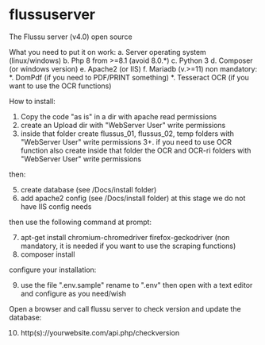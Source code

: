 # flussuserver
The Flussu server (v4.0) open source

What you need to put it on work:
  a. Server operating system (linux/windows)
     b. Php 8 from >=8.1 (avoid 8.0.*)
     c. Python 3
     d. Composer (or windows version)
     e. Apache2  (or IIS)
     f. Mariadb (v.>=11)
   non mandatory:
     *. DomPdf (if you need to PDF/PRINT something)
     *. Tesseract OCR (if you want to use the OCR functions)

How to install:
1. Copy the code "as is" in a dir with apache read permissions
2. create an Upload dir with "WebServer User" write permissions
3. inside that folder create flussus_01, flussus_02, temp folders 
    with "WebServer User" write permissions
3+. if you need to use OCR function also create inside that folder
    the OCR and OCR-ri folders with "WebServer User" write permissions

then: 

5. create database (see /Docs/install folder)
6. add apache2 config (see /Docs/install folder)
   at this stage we do not have IIS config needs

then use the following command at prompt:

7. apt-get install chromium-chromedriver firefox-geckodriver 
   (non mandatory, it is needed if you want to use the scraping functions)
8. composer install

configure your installation:

9. use the file ".env.sample" rename to ".env" then open with a text editor
   and configure as you need/wish

Open a browser and call flussu server to check version and
update the database:

10. http(s)://yourwebsite.com/api.php/checkversion


